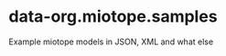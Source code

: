data-org.miotope.samples
========================

Example miotope models in JSON, XML and what else
